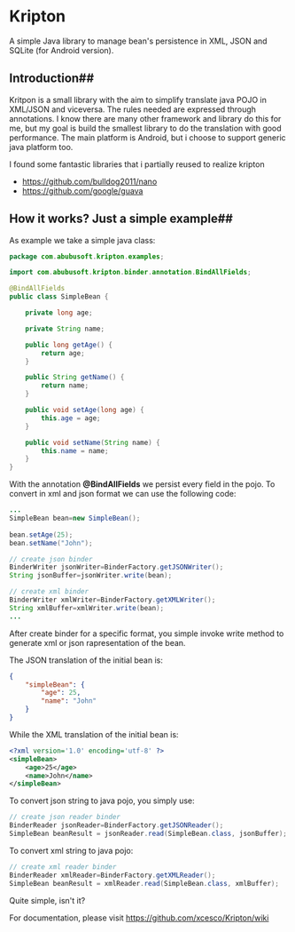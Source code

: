 # Kripton
A simple Java library to manage bean's persistence in XML, JSON and SQLite (for Android version).


## Introduction##
Kritpon is a small library with the aim to simplify translate java POJO in XML/JSON and viceversa. The rules needed are expressed through annotations. I know there are many other framework and library do this for me, but my goal is build the smallest library to do the translation with good performance. The main platform is Android, but i choose to support generic java platform too.

I found some fantastic libraries that i partially reused to realize kripton

 - https://github.com/bulldog2011/nano
 - https://github.com/google/guava


## How it works? Just a simple example##
As example we take a simple java class:

```java
package com.abubusoft.kripton.examples;

import com.abubusoft.kripton.binder.annotation.BindAllFields;

@BindAllFields
public class SimpleBean {

    private long age;

    private String name;

    public long getAge() {
    	return age;
    }

    public String getName() {
    	return name;
    }

    public void setAge(long age) {
    	this.age = age;
    }

    public void setName(String name) {
    	this.name = name;
    }
}
```

With the annotation **@BindAllFields** we persist every field in the pojo.  To convert in xml and json format we can use the following code:

```java
...
SimpleBean bean=new SimpleBean();
	
bean.setAge(25);
bean.setName("John");

// create json binder
BinderWriter jsonWriter=BinderFactory.getJSONWriter();
String jsonBuffer=jsonWriter.write(bean);

// create xml binder
BinderWriter xmlWriter=BinderFactory.getXMLWriter();
String xmlBuffer=xmlWriter.write(bean);
...
```

After create binder for a specific format, you simple invoke write method to generate xml or json rapresentation of the bean.

The JSON translation of the initial bean is:
```json
{
	"simpleBean": {
	    "age": 25,
	    "name": "John"
	}
}
```
 
While the XML translation of the initial bean is:

```xml
<?xml version='1.0' encoding='utf-8' ?>
<simpleBean>
	<age>25</age>
	<name>John</name>
</simpleBean>
```

To convert json string to java pojo, you simply use:

```java   
// create json reader binder
BinderReader jsonReader=BinderFactory.getJSONReader();
SimpleBean beanResult = jsonReader.read(SimpleBean.class, jsonBuffer);
```

To convert xml string to java pojo:

```java
// create xml reader binder
BinderReader xmlReader=BinderFactory.getXMLReader();
SimpleBean beanResult = xmlReader.read(SimpleBean.class, xmlBuffer);
```

Quite simple, isn't it?

For documentation, please visit https://github.com/xcesco/Kripton/wiki
